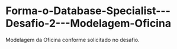 # Forma-o-Database-Specialist---Desafio-2---Modelagem-Oficina
Modelagem da Oficina conforme solicitado no desafio.
